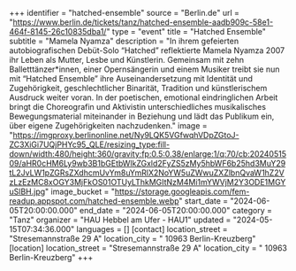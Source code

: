 +++
identifier = "hatched-ensemble"
source = "Berlin.de"
url = "https://www.berlin.de/tickets/tanz/hatched-ensemble-aadb909c-58e1-464f-8145-26c10835dba1/"
type = "event"
title = "Hatched Ensemble"
subtitle = "Mamela Nyamza"
description = "In ihrem gefeierten autobiografischen Debüt-Solo “Hatched” reflektierte Mamela Nyamza 2007 ihr Leben als Mutter, Lesbe und Künstlerin. Gemeinsam mit zehn Balletttänzer*innen, einer Opernsängerin und einem Musiker treibt sie nun mit “Hatched Ensemble” ihre Auseinandersetzung mit Identität und Zugehörigkeit, geschlechtlicher Binarität, Tradition und künstlerischem Ausdruck weiter voran. In der poetischen, emotional eindringlichen Arbeit bringt die Choreografin und Aktivistin unterschiedliches musikalisches Bewegungsmaterial miteinander in Beziehung und lädt das Publikum ein, über eigene Zugehörigkeiten nachzudenken."
image = "https://imgproxy.berlinonline.net/Ny9LQK5VGfwqhVDpZGtoJ-ZC3XiGi7UQjPHYc95_QLE/resizing_type:fill-down/width:480/height:360/gravity:fp:0.5:0.38/enlarge:1/q:70/cb:2024051509/aHR0cHM6Ly9wb3B1bGEtbWlkZGxld2FyZS5zMy5hbWF6b25hd3MuY29tL2JvLW1pZGRsZXdhcmUvYm8uYmRlX2NoYW5uZWwuZXZlbnQvaW1hZ2VzLzEzMC8xOGY3MjFkOS01OTUyLThkMGItNzM4Mi1mYWVjM2Y3ODE1MGYuSlBH.jpg"
image_bucket = "https://storage.googleapis.com/fem-readup.appspot.com/hatched-ensemble.webp"
start_date = "2024-06-05T20:00:00.000"
end_date = "2024-06-05T20:00:00.000"
category = "Tanz"
organizer = "HAU Hebbel am Ufer - HAU1"
updated = "2024-05-15T07:34:36.000"
languages = []
[contact]
location_street = "Stresemannstraße 29 A"
location_city = " 10963 Berlin-Kreuzberg"
[location]
location_street = "Stresemannstraße 29 A"
location_city = " 10963 Berlin-Kreuzberg"
+++